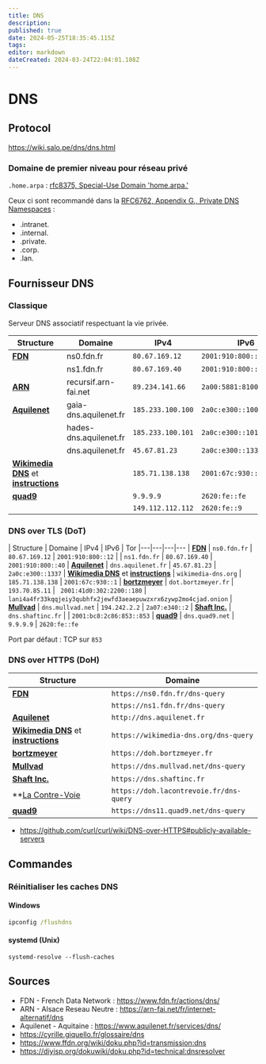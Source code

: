 ```yaml
---
title: DNS
description: 
published: true
date: 2024-05-25T18:35:45.115Z
tags: 
editor: markdown
dateCreated: 2024-03-24T22:04:01.108Z
---
```


# DNS

## Protocol

<https://wiki.salo.pe/dns/dns.html>

### Domaine de premier niveau pour réseau privé

`.home.arpa` : [rfc8375, Special-Use Domain 'home.arpa.'](https://datatracker.ietf.org/doc/html/rfc8375)

Ceux ci sont recommandé dans la [RFC6762, Appendix G., Private DNS Namespaces](<https://www.rfc-editor.org/rfc/rfc6762#appendix-G>) :

- .intranet.
- .internal.
- .private.
- .corp.
- .lan.

## Fournisseur DNS

### Classique

Serveur DNS associatif respectuant la vie privée.

| Structure | Domaine | IPv4 | IPv6
|---|---|---|---
| **[FDN](https://www.fdn.fr/actions/dns/)** | ns0.fdn.fr | `80.67.169.12` | `2001:910:800::12`
| | ns1.fdn.fr | `80.67.169.40` | `2001:910:800::40`
| **[ARN](https://arn-fai.net/fr/internet-alternatif/dns)** | recursif.arn-fai.net | `89.234.141.66` | `2a00:5881:8100:1000::3`
| **[Aquilenet](https://www.aquilenet.fr/services/dns/)** | gaia-dns.aquilenet.fr  | `185.233.100.100` | `2a0c:e300::100`
| | hades-dns.aquilenet.fr | `185.233.100.101` | `2a0c:e300::101`
| | dns.aquilenet.fr | `45.67.81.23` | `2a0c:e300::1337`
| **[Wikimedia DNS](https://meta.wikimedia.org/wiki/Wikimedia_DNS)** et **[instructions](https://meta.wikimedia.org/wiki/Wikimedia_DNS/Instructions)** | | `185.71.138.138` | `2001:67c:930::1`
| **[quad9](https://quad9.net/)** | | `9.9.9.9` | `2620:fe::fe`
| | | `149.112.112.112` | `2620:fe::9`

### DNS over TLS (DoT)

| Structure | Domaine | IPv4 | IPv6 | Tor
|---|---|---|---
| **[FDN](https://www.fdn.fr/actions/dns/)** | `ns0.fdn.fr` | `80.67.169.12` | `2001:910:800::12`
|     | `ns1.fdn.fr` | `80.67.169.40` | `2001:910:800::40`
| **[Aquilenet](https://dns.aquilenet.fr/)** | `dns.aquilenet.fr` | `45.67.81.23` | `2a0c:e300::1337`
| **[Wikimedia DNS](https://meta.wikimedia.org/wiki/Wikimedia_DNS)** et **[instructions](https://meta.wikimedia.org/wiki/Wikimedia_DNS/Instructions)** | `wikimedia-dns.org` | `185.71.138.138` | `2001:67c:930::1`
| **[bortzmeyer](https://www.bortzmeyer.org/doh-bortzmeyer-fr-policy.html)** | `dot.bortzmeyer.fr` | `193.70.85.11` | ` 2001:41d0:302:2200::180` | `lani4a4fr33kqqjeiy3qubhfx2jewfd3aeaepuwzxrx6zywp2mo4cjad.onion`
| **[Mullvad](https://mullvad.net/en/help/dns-over-https-and-dns-over-tls)** | `dns.mullvad.net` | `194.242.2.2` | `2a07:e340::2`
| **[Shaft Inc.](https://www.shaftinc.fr/dns-shaftinc.html)** | `dns.shaftinc.fr` | | `2001:bc8:2c86:853::853`
| **[quad9](https://quad9.net/)** | `dns.quad9.net` | `9.9.9.9` | `2620:fe::fe`

Port par défaut : TCP sur `853`

### DNS over HTTPS (DoH)

| Structure | Domaine
|---|---
| **[FDN](https://www.fdn.fr/actions/dns/)** | `https://ns0.fdn.fr/dns-query`
|     | `https://ns1.fdn.fr/dns-query`
| **[Aquilenet](https://dns.aquilenet.fr/)** | `http://dns.aquilenet.fr`
| **[Wikimedia DNS](https://meta.wikimedia.org/wiki/Wikimedia_DNS)** et **[instructions](https://meta.wikimedia.org/wiki/Wikimedia_DNS/Instructions)** | `https://wikimedia-dns.org/dns-query`
| **[bortzmeyer](https://www.bortzmeyer.org/doh-bortzmeyer-fr-policy.html)** | `https://doh.bortzmeyer.fr`
| **[Mullvad](https://mullvad.net/en/help/dns-over-https-and-dns-over-tls)** | `https://dns.mullvad.net/dns-query`
| **[Shaft Inc.](https://www.shaftinc.fr/dns-shaftinc.html)** | `https://dns.shaftinc.fr`
| **[La Contre-Voie](https://lacontrevoie.fr/services/doh/) | `https://doh.lacontrevoie.fr/dns-query`
| **[quad9](https://quad9.net/)** | `https://dns11.quad9.net/dns-query`

- <https://github.com/curl/curl/wiki/DNS-over-HTTPS#publicly-available-servers>

## Commandes

### Réinitialiser les caches DNS

#### Windows

```cmd
ipconfig /flushdns
```

#### systemd (Unix)

```shell
systemd-resolve --flush-caches
```

## Sources

- FDN - French Data Network : <https://www.fdn.fr/actions/dns/>
- ARN - Alsace Reseau Neutre : <https://arn-fai.net/fr/internet-alternatif/dns>
- Aquilenet - Aquitaine : <https://www.aquilenet.fr/services/dns/>
- <https://cyrille.giquello.fr/glossaire/dns>
- <https://www.ffdn.org/wiki/doku.php?id=transmission:dns>
- <https://diyisp.org/dokuwiki/doku.php?id=technical:dnsresolver>